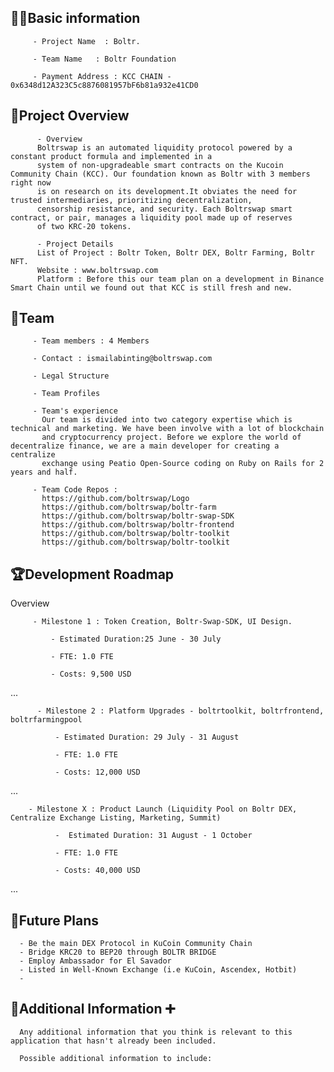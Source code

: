 ## 🧑‍💻Basic information

         - Project Name  : Boltr.

         - Team Name   : Boltr Foundation

         - Payment Address : KCC CHAIN - 0x6348d12A323C5c8876081957bF6b81a932e41CD0

## 🎯Project Overview

          - Overview
          Boltrswap is an automated liquidity protocol powered by a constant product formula and implemented in a 
          system of non-upgradeable smart contracts on the Kucoin Community Chain (KCC). Our foundation known as Boltr with 3 members right now
          is on research on its development.It obviates the need for trusted intermediaries, prioritizing decentralization,
          censorship resistance, and security. Each Boltrswap smart contract, or pair, manages a liquidity pool made up of reserves
          of two KRC-20 tokens.

          - Project Details
          List of Project : Boltr Token, Boltr DEX, Boltr Farming, Boltr NFT.
          Website : www.boltrswap.com
          Platform : Before this our team plan on a development in Binance Smart Chain until we found out that KCC is still fresh and new.
       

## 👥Team 

         - Team members : 4 Members

         - Contact : ismailabinting@boltrswap.com

         - Legal Structure

         - Team Profiles

         - Team's experience
           Our team is divided into two category expertise which is technical and marketing. We have been involve with a lot of blockchain
           and cryptocurrency project. Before we explore the world of decentralize finance, we are a main developer for creating a centralize
           exchange using Peatio Open-Source coding on Ruby on Rails for 2 years and half.

         - Team Code Repos :
           https://github.com/boltrswap/Logo
           https://github.com/boltrswap/boltr-farm
           https://github.com/boltrswap/boltr-swap-SDK
           https://github.com/boltrswap/boltr-frontend
           https://github.com/boltrswap/boltr-toolkit
           https://github.com/boltrswap/boltr-toolkit

## 🏆Development Roadmap

 Overview
 

         - Milestone 1 : Token Creation, Boltr-Swap-SDK, UI Design.

             - Estimated Duration:25 June - 30 July

             - FTE: 1.0 FTE 

             - Costs: 9,500 USD

 ...
 
          - Milestone 2 : Platform Upgrades - boltrtoolkit, boltrfrontend, boltrfarmingpool

              - Estimated Duration: 29 July - 31 August

              - FTE: 1.0 FTE

              - Costs: 12,000 USD 
...

        - Milestone X : Product Launch (Liquidity Pool on Boltr DEX, Centralize Exchange Listing, Marketing, Summit)

              -  Estimated Duration: 31 August - 1 October

              - FTE: 1.0 FTE

              - Costs: 40,000 USD

...

## 📡Future Plans
      - Be the main DEX Protocol in KuCoin Community Chain
      - Bridge KRC20 to BEP20 through BOLTR BRIDGE
      - Employ Ambassador for El Savador
      - Listed in Well-Known Exchange (i.e KuCoin, Ascendex, Hotbit)
      -
      

## 🙋Additional Information ➕

      Any additional information that you think is relevant to this application that hasn't already been included.

      Possible additional information to include:
